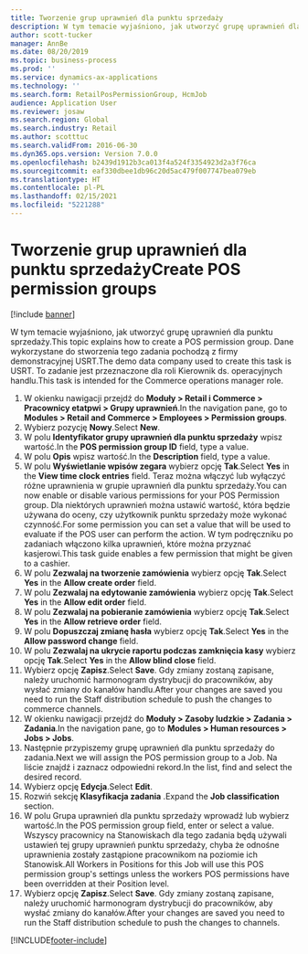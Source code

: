 ```yaml
---
title: Tworzenie grup uprawnień dla punktu sprzedaży
description: W tym temacie wyjaśniono, jak utworzyć grupę uprawnień dla punktu sprzedaży.
author: scott-tucker
manager: AnnBe
ms.date: 08/20/2019
ms.topic: business-process
ms.prod: ''
ms.service: dynamics-ax-applications
ms.technology: ''
ms.search.form: RetailPosPermissionGroup, HcmJob
audience: Application User
ms.reviewer: josaw
ms.search.region: Global
ms.search.industry: Retail
ms.author: scotttuc
ms.search.validFrom: 2016-06-30
ms.dyn365.ops.version: Version 7.0.0
ms.openlocfilehash: b2439d1912b3ca013f4a524f3354923d2a3f76ca
ms.sourcegitcommit: eaf330dbee1db96c20d5ac479f007747bea079eb
ms.translationtype: HT
ms.contentlocale: pl-PL
ms.lasthandoff: 02/15/2021
ms.locfileid: "5221288"
---
```

# <a name="create-pos-permission-groups"></a><span data-ttu-id="f332e-103">Tworzenie grup uprawnień dla punktu sprzedaży</span><span class="sxs-lookup"><span data-stu-id="f332e-103">Create POS permission groups</span></span>

[!include [banner](../includes/banner.md)]

<span data-ttu-id="f332e-104">W tym temacie wyjaśniono, jak utworzyć grupę uprawnień dla punktu sprzedaży.</span><span class="sxs-lookup"><span data-stu-id="f332e-104">This topic explains how to create a POS permission group.</span></span> <span data-ttu-id="f332e-105">Dane wykorzystane do stworzenia tego zadania pochodzą z firmy demonstracyjnej USRT.</span><span class="sxs-lookup"><span data-stu-id="f332e-105">The demo data company used to create this task is USRT.</span></span> <span data-ttu-id="f332e-106">To zadanie jest przeznaczone dla roli Kierownik ds. operacyjnych handlu.</span><span class="sxs-lookup"><span data-stu-id="f332e-106">This task is intended for the Commerce operations manager role.</span></span>

1. <span data-ttu-id="f332e-107">W okienku nawigacji przejdź do **Moduły > Retail i Commerce > Pracownicy etatpwi > Grupy uprawnień**.</span><span class="sxs-lookup"><span data-stu-id="f332e-107">In the navigation pane, go to **Modules > Retail and Commerce > Employees > Permission groups**.</span></span>
2. <span data-ttu-id="f332e-108">Wybierz pozycję **Nowy**.</span><span class="sxs-lookup"><span data-stu-id="f332e-108">Select **New**.</span></span>
3. <span data-ttu-id="f332e-109">W polu **Identyfikator grupy uprawnień dla punktu sprzedaży** wpisz wartość.</span><span class="sxs-lookup"><span data-stu-id="f332e-109">In the **POS permission group ID** field, type a value.</span></span>
4. <span data-ttu-id="f332e-110">W polu **Opis** wpisz wartość.</span><span class="sxs-lookup"><span data-stu-id="f332e-110">In the **Description** field, type a value.</span></span>
5. <span data-ttu-id="f332e-111">W polu **Wyświetlanie wpisów zegara** wybierz opcję **Tak**.</span><span class="sxs-lookup"><span data-stu-id="f332e-111">Select **Yes** in the **View time clock entries** field.</span></span> <span data-ttu-id="f332e-112">Teraz można włączyć lub wyłączyć różne uprawnienia w grupie uprawnień dla punktu sprzedaży.</span><span class="sxs-lookup"><span data-stu-id="f332e-112">You can now enable or disable various permissions for your POS Permission group.</span></span> <span data-ttu-id="f332e-113">Dla niektórych uprawnień można ustawić wartość, która będzie używana do oceny, czy użytkownik punktu sprzedaży może wykonać czynność.</span><span class="sxs-lookup"><span data-stu-id="f332e-113">For some permission you can set a value that will be used to evaluate if the POS user can perform the action.</span></span> <span data-ttu-id="f332e-114">W tym podręczniku po zadaniach włączono kilka uprawnień, które można przyznać kasjerowi.</span><span class="sxs-lookup"><span data-stu-id="f332e-114">This task guide enables a few permission that might be given to a cashier.</span></span>  
6. <span data-ttu-id="f332e-115">W polu **Zezwalaj na tworzenie zamówienia** wybierz opcję **Tak**.</span><span class="sxs-lookup"><span data-stu-id="f332e-115">Select **Yes** in the **Allow create order** field.</span></span>
7. <span data-ttu-id="f332e-116">W polu **Zezwalaj na edytowanie zamówienia** wybierz opcję **Tak**.</span><span class="sxs-lookup"><span data-stu-id="f332e-116">Select **Yes** in the **Allow edit order** field.</span></span>
8. <span data-ttu-id="f332e-117">W polu **Zezwalaj na pobieranie zamówienia** wybierz opcję **Tak**.</span><span class="sxs-lookup"><span data-stu-id="f332e-117">Select **Yes** in the **Allow retrieve order** field.</span></span>
9. <span data-ttu-id="f332e-118">W polu **Dopuszczaj zmianę hasła** wybierz opcję **Tak**.</span><span class="sxs-lookup"><span data-stu-id="f332e-118">Select **Yes** in the **Allow password change** field.</span></span>
10. <span data-ttu-id="f332e-119">W polu **Zezwalaj na ukrycie raportu podczas zamknięcia kasy** wybierz opcję **Tak**.</span><span class="sxs-lookup"><span data-stu-id="f332e-119">Select **Yes** in the **Allow blind close** field.</span></span>
11. <span data-ttu-id="f332e-120">Wybierz opcję **Zapisz**.</span><span class="sxs-lookup"><span data-stu-id="f332e-120">Select **Save**.</span></span> <span data-ttu-id="f332e-121">Gdy zmiany zostaną zapisane, należy uruchomić harmonogram dystrybucji do pracowników, aby wysłać zmiany do kanałów handlu.</span><span class="sxs-lookup"><span data-stu-id="f332e-121">After your changes are saved you need to run the Staff distribution schedule to push the changes to commerce channels.</span></span> 
12. <span data-ttu-id="f332e-122">W okienku nawigacji przejdź do **Moduły > Zasoby ludzkie > Zadania > Zadania**.</span><span class="sxs-lookup"><span data-stu-id="f332e-122">In the navigation pane, go to **Modules > Human resources > Jobs > Jobs**.</span></span>
13. <span data-ttu-id="f332e-123">Następnie przypiszemy grupę uprawnień dla punktu sprzedaży do zadania.</span><span class="sxs-lookup"><span data-stu-id="f332e-123">Next we will assign the POS permission group to a Job.</span></span> <span data-ttu-id="f332e-124">Na liście znajdź i zaznacz odpowiedni rekord.</span><span class="sxs-lookup"><span data-stu-id="f332e-124">In the list, find and select the desired record.</span></span>
14. <span data-ttu-id="f332e-125">Wybierz opcję **Edycja**.</span><span class="sxs-lookup"><span data-stu-id="f332e-125">Select **Edit**.</span></span>
15. <span data-ttu-id="f332e-126">Rozwiń sekcję **Klasyfikacja zadania** .</span><span class="sxs-lookup"><span data-stu-id="f332e-126">Expand the **Job classification** section.</span></span>
16. <span data-ttu-id="f332e-127">W polu Grupa uprawnień dla punktu sprzedaży wprowadź lub wybierz wartość.</span><span class="sxs-lookup"><span data-stu-id="f332e-127">In the POS permission group field, enter or select a value.</span></span> <span data-ttu-id="f332e-128">Wszyscy pracownicy na Stanowiskach dla tego zadania będą używali ustawień tej grupy uprawnień punktu sprzedaży, chyba że odnośne uprawnienia zostały zastąpione pracownikom na poziomie ich Stanowisk.</span><span class="sxs-lookup"><span data-stu-id="f332e-128">All Workers in Positions for this Job will use this POS permission group's settings unless the workers POS permissions have been overridden at their Position level.</span></span>  
17. <span data-ttu-id="f332e-129">Wybierz opcję **Zapisz**.</span><span class="sxs-lookup"><span data-stu-id="f332e-129">Select **Save**.</span></span> <span data-ttu-id="f332e-130">Gdy zmiany zostaną zapisane, należy uruchomić harmonogram dystrybucji do pracowników, aby wysłać zmiany do kanałów.</span><span class="sxs-lookup"><span data-stu-id="f332e-130">After your changes are saved you need to run the Staff distribution schedule to push the changes to channels.</span></span>  



[!INCLUDE[footer-include](../../includes/footer-banner.md)]